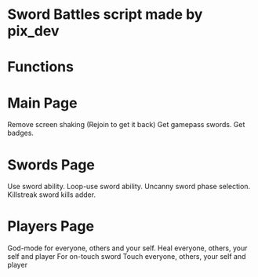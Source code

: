 # Sword Battles script made by pix_dev

# Functions
# Main Page
Remove screen shaking (Rejoin to get it back) 
Get gamepass swords.
Get badges. 

# Swords Page
Use sword ability. 
Loop-use sword ability. 
Uncanny sword phase selection. 
Killstreak sword kills adder. 

# Players Page
God-mode for everyone, others and your self.
Heal everyone, others, your self and player
For on-touch sword Touch everyone, others, your self and player
